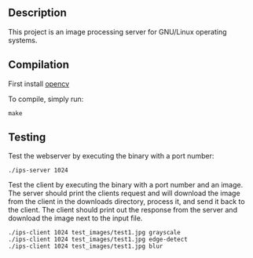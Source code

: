 ## Description
This project is an image processing server for GNU/Linux operating systems.

## Compilation
First install [opencv](https://opencv.org/)

To compile, simply run:
```
make
```

## Testing
Test the webserver by executing the binary with a port number:
```
./ips-server 1024
```
Test the client by executing the binary with a port number and an image. The server should print the clients request and will download the image from the client in the downloads directory, process it, and send it back to the client. The client should print out the response from the server and download the image next to the input file. 
```
./ips-client 1024 test_images/test1.jpg grayscale
./ips-client 1024 test_images/test1.jpg edge-detect
./ips-client 1024 test_images/test1.jpg blur
```

